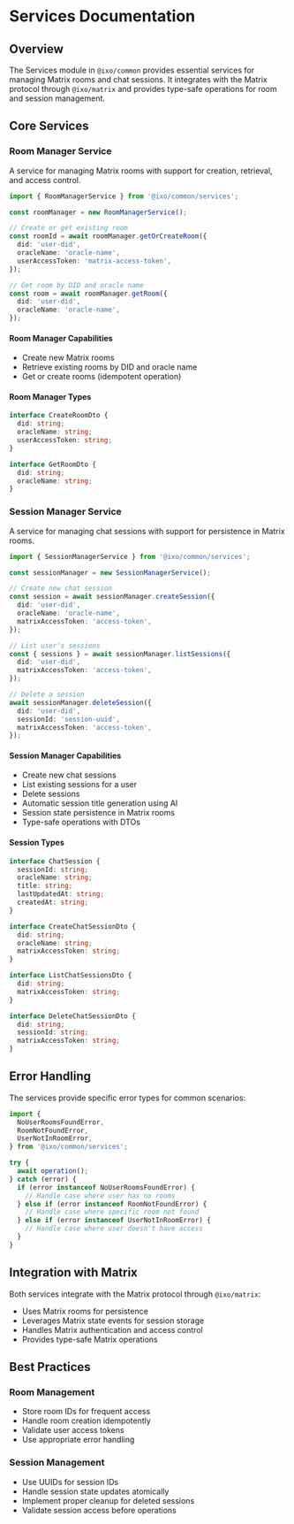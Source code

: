 # Services Documentation

## Overview

The Services module in `@ixo/common` provides essential services for managing Matrix rooms and chat sessions. It integrates with the Matrix protocol through `@ixo/matrix` and provides type-safe operations for room and session management.

## Core Services

### Room Manager Service

A service for managing Matrix rooms with support for creation, retrieval, and access control.

```typescript
import { RoomManagerService } from '@ixo/common/services';

const roomManager = new RoomManagerService();

// Create or get existing room
const roomId = await roomManager.getOrCreateRoom({
  did: 'user-did',
  oracleName: 'oracle-name',
  userAccessToken: 'matrix-access-token',
});

// Get room by DID and oracle name
const room = await roomManager.getRoom({
  did: 'user-did',
  oracleName: 'oracle-name',
});
```

#### Room Manager Capabilities

- Create new Matrix rooms
- Retrieve existing rooms by DID and oracle name
- Get or create rooms (idempotent operation)

#### Room Manager Types

```typescript
interface CreateRoomDto {
  did: string;
  oracleName: string;
  userAccessToken: string;
}

interface GetRoomDto {
  did: string;
  oracleName: string;
}
```

### Session Manager Service

A service for managing chat sessions with support for persistence in Matrix rooms.

```typescript
import { SessionManagerService } from '@ixo/common/services';

const sessionManager = new SessionManagerService();

// Create new chat session
const session = await sessionManager.createSession({
  did: 'user-did',
  oracleName: 'oracle-name',
  matrixAccessToken: 'access-token',
});

// List user's sessions
const { sessions } = await sessionManager.listSessions({
  did: 'user-did',
  matrixAccessToken: 'access-token',
});

// Delete a session
await sessionManager.deleteSession({
  did: 'user-did',
  sessionId: 'session-uuid',
  matrixAccessToken: 'access-token',
});
```

#### Session Manager Capabilities

- Create new chat sessions
- List existing sessions for a user
- Delete sessions
- Automatic session title generation using AI
- Session state persistence in Matrix rooms
- Type-safe operations with DTOs

#### Session Types

```typescript
interface ChatSession {
  sessionId: string;
  oracleName: string;
  title: string;
  lastUpdatedAt: string;
  createdAt: string;
}

interface CreateChatSessionDto {
  did: string;
  oracleName: string;
  matrixAccessToken: string;
}

interface ListChatSessionsDto {
  did: string;
  matrixAccessToken: string;
}

interface DeleteChatSessionDto {
  did: string;
  sessionId: string;
  matrixAccessToken: string;
}
```

## Error Handling

The services provide specific error types for common scenarios:

```typescript
import {
  NoUserRoomsFoundError,
  RoomNotFoundError,
  UserNotInRoomError,
} from '@ixo/common/services';

try {
  await operation();
} catch (error) {
  if (error instanceof NoUserRoomsFoundError) {
    // Handle case where user has no rooms
  } else if (error instanceof RoomNotFoundError) {
    // Handle case where specific room not found
  } else if (error instanceof UserNotInRoomError) {
    // Handle case where user doesn't have access
  }
}
```

## Integration with Matrix

Both services integrate with the Matrix protocol through `@ixo/matrix`:

- Uses Matrix rooms for persistence
- Leverages Matrix state events for session storage
- Handles Matrix authentication and access control
- Provides type-safe Matrix operations

## Best Practices

### Room Management

- Store room IDs for frequent access
- Handle room creation idempotently
- Validate user access tokens
- Use appropriate error handling

### Session Management

- Use UUIDs for session IDs
- Handle session state updates atomically
- Implement proper cleanup for deleted sessions
- Validate session access before operations
